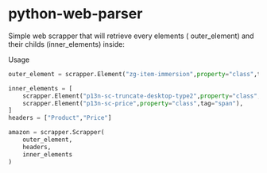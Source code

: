 # python-web-parser

Simple web scrapper that will retrieve every elements ( outer_element) and their childs (inner_elements) inside:


Usage


```python
outer_element = scrapper.Element("zg-item-immersion",property="class",tag="li")

inner_elements = [
    scrapper.Element("p13n-sc-truncate-desktop-type2",property="class",tag="div"),
    scrapper.Element("p13n-sc-price",property="class",tag="span"),
]
headers = ["Product","Price"]

amazon = scrapper.Scrapper(
    outer_element,
    headers,
    inner_elements
)
```
